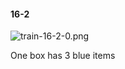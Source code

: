 #### 16-2
![train-16-2-0.png](https://github.com/lil-lab/nlvr/raw/master/nlvr/train/images/31/train-16-2-0.png "train-16-2-0.png")

One box has 3 blue items